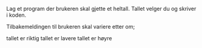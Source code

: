 Lag et program der brukeren skal gjette et heltall. Tallet velger du og skriver i koden.

Tilbakemeldingen til brukeren skal variere etter om;

tallet er riktig
tallet er lavere
tallet er høyre